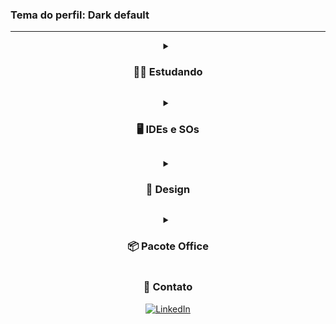### Tema do perfil: Dark default</h3>

---

<div align="center">
    <details>
        <summary> <h3>👨‍💻 Estudando</h3> </summary>
    
![Java](https://user-images.githubusercontent.com/102625628/217370273-08c063c0-56c8-4771-bb7c-6c4dbf386ac0.png)
![HTML](https://user-images.githubusercontent.com/102625628/217370813-870c025c-a60f-45e4-96ed-9e9a23d418a9.png)
![CSS](https://user-images.githubusercontent.com/102625628/217370824-26095a6c-eb1a-4733-bee4-16a9af0a0a34.png)
![SCSS](https://user-images.githubusercontent.com/102625628/217370848-71892350-54a2-4149-8bfb-7ef14bcbc389.png)
![JavaScript](https://user-images.githubusercontent.com/102625628/217370899-acaeec46-c426-4746-a6ca-9dd36d80007e.png)

![Python](https://user-images.githubusercontent.com/102625628/217370914-40094f03-62ab-46eb-b9ea-d57db888835f.png)
![Arduino](https://user-images.githubusercontent.com/102625628/217370915-7310ab17-0786-4e1b-bde7-16a8a3eb2b09.png)
![Raspberry Pi](https://user-images.githubusercontent.com/102625628/217370944-8e4805ef-451c-4686-b11f-7464bb47a659.png)
![Shell script e bash](https://user-images.githubusercontent.com/102625628/217370958-69b44901-55d8-4ea3-9f47-9e8003445b4f.png)
![Git](https://user-images.githubusercontent.com/102625628/217370963-e19c6b0c-9e77-48f4-ac4f-e09c072d2578.png)
    </details>
</div>

<div align="center">
    <details>
        <summary> <h3>🖥 IDEs e SOs</h3> </summary>
    
![VSCode](https://user-images.githubusercontent.com/102625628/217372452-bf806ed5-5f09-47b5-b5f6-7887155d7e11.png)
![Netbeans](https://user-images.githubusercontent.com/102625628/217372461-b3cc0ad9-c6b9-4ce9-8ca0-3b200f4c7772.png)
![Arduino IDE](https://user-images.githubusercontent.com/102625628/217372477-61d536c7-91bf-4d9a-9157-96f4ed570c9b.png)
![Google Colab](https://user-images.githubusercontent.com/102625628/217372493-da24aa91-3aa7-4901-abb0-15f3a194089b.png)
    </details>
</div>

<div align="center">
    <details>
        <summary> <h3>🌺 Design</h3> </summary>
        
![Figma](https://user-images.githubusercontent.com/102625628/217374239-dddc18d4-d2b4-4062-9d21-4d0dbcf166c7.png)
![Canva](https://user-images.githubusercontent.com/102625628/217374246-308c7e9d-c4d6-47bc-bb51-1f900e10c978.png)
    </details>
</div>

<div align="center">
    <details>
        <summary> <h3>📦 Pacote Office</h3> </summary>
    
![PowerPoint](https://user-images.githubusercontent.com/102625628/217374202-bc9a7221-f10d-49db-b409-067eada632ae.png)
![Excel](https://user-images.githubusercontent.com/102625628/217374207-027eba6c-0389-4ad5-8b40-d26fa1f61283.png)
![Word](https://user-images.githubusercontent.com/102625628/217374214-399f927a-d54d-456b-8075-c28e3b9476ec.png)
    </details>
</div>

<div align="center">
    <h3>💬 Contato</h3>
    <a href="https://br.linkedin.com/in/pedroo-nietoo">
        <img alt="LinkedIn" src="https://img.shields.io/badge/LinkedIn-0077B5?style=for-the-badge&logo=linkedin&logoColor=white"/>
    </a>
</div>
